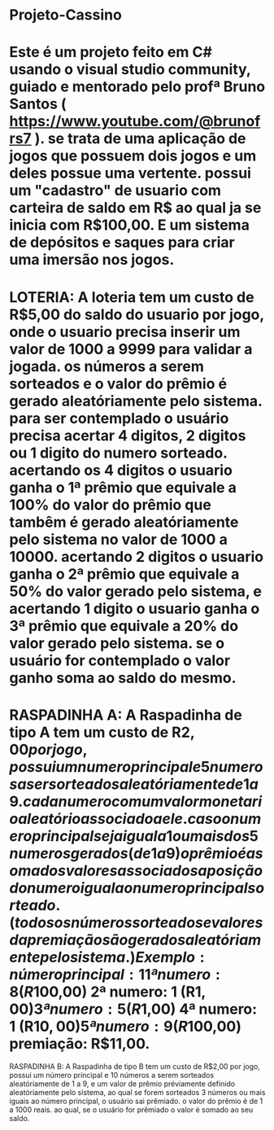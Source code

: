 # Projeto-Cassino
Este é um projeto feito em C# usando o visual studio community, guiado e mentorado pelo profª Bruno Santos ( https://www.youtube.com/@brunofrs7 ).
se trata de uma aplicação de jogos que possuem dois jogos e um deles possue uma vertente.
possui um "cadastro" de usuario com carteira de saldo em R$ ao qual ja se inicia com R$100,00. E um sistema de depósitos e saques para criar uma imersão nos jogos.
===============================================================================
LOTERIA: A loteria tem um custo de R$5,00 do saldo do usuario por jogo, onde o usuario precisa inserir um valor de 1000 a 9999 para validar a jogada.
os números a serem sorteados e o valor do prêmio é gerado aleatóriamente pelo sistema.
para ser contemplado o usuário precisa acertar 4 digitos, 2 digitos ou 1 digito do numero sorteado.
acertando os 4 digitos o usuario ganha o 1ª prêmio que equivale a 100% do valor do prêmio que tambêm é gerado aleatóriamente pelo sistema no valor de 1000 a 10000.
acertando 2 digitos o usuario ganha o 2ª prêmio que equivale a 50% do valor gerado pelo sistema, e acertando 1 digito o usuario ganha o 3ª prêmio que equivale a 20% do valor gerado pelo sistema.
se o usuário for contemplado o valor ganho soma ao saldo do mesmo.
===============================================================================
RASPADINHA A: A Raspadinha de tipo A tem um custo de R$2,00 por jogo, possui um numero principal e 5 numeros a ser sorteados aleatóriamente de 1 a 9.
cada numero com um valor monetario aleatório associado a ele.
caso o numero principal seja igual a 1 ou mais dos 5 numeros gerados (de 1 a 9) o prêmio é a soma dos valores associados a posição do numero igual ao numero principal sorteado.
(todos os números sorteados e valores da premiação são gerados aleatóriamente pelo sistema.)
Exemplo: número principal: 1
	1ª numero: 8 (R$100,00)
	2ª numero: 1 (R$1,00)
	3ª numero: 5 (R$1,00)
	4ª numero: 1 (R$10,00)
	5ª numero: 9 (R$100,00)
	premiação: R$11,00.
===============================================================================
RASPADINHA B: A Raspadinha de tipo B tem um custo de R$2,00 por jogo, possui um número principal e 10 números a serem sorteados aleatóriamente de 1 a 9, e um valor de prêmio
préviamente definido aleatóriamente pelo sistema, ao qual se forem sorteados 3 números ou mais iguais ao número principal, o usuário sai prêmiado.
o valor do prêmio é de 1 a 1000 reais. ao qual, se o usuário for prêmiado o valor é somado ao seu saldo.


